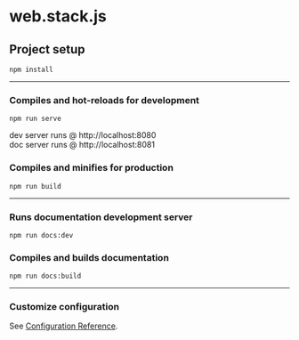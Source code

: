 # web.stack.js

## Project setup

```
npm install
```

---

### Compiles and hot-reloads for development

```
npm run serve
```

dev server runs @ http://localhost:8080<br>
doc server runs @ http://localhost:8081

### Compiles and minifies for production

```
npm run build
```

---

### Runs documentation development server

```
npm run docs:dev
```

### Compiles and builds documentation

```
npm run docs:build
```

---

### Customize configuration

See [Configuration Reference](https://cli.vuejs.org/config/).
